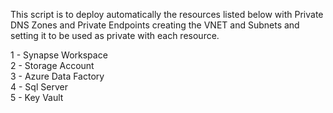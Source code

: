 This script is to deploy automatically the resources listed below with Private DNS Zones and Private Endpoints creating the VNET and Subnets and setting it to be used as private with each resource.

1 - Synapse Workspace <br />
2 - Storage Account  <br />
3 - Azure Data Factory  <br /> 
4 - Sql Server  <br /> 
5 - Key Vault  <br />
